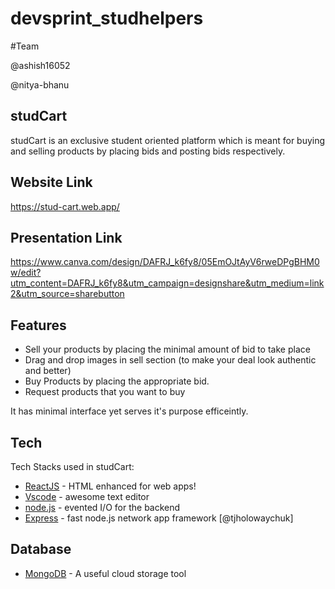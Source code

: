 # devsprint_studhelpers

#Team

@ashish16052

@nitya-bhanu

## studCart
studCart is an exclusive student oriented platform which is meant for buying and selling products by placing bids and posting bids respectively.

## Website Link
https://stud-cart.web.app/

## Presentation Link
https://www.canva.com/design/DAFRJ_k6fy8/05EmOJtAyV6rweDPgBHM0w/edit?utm_content=DAFRJ_k6fy8&utm_campaign=designshare&utm_medium=link2&utm_source=sharebutton

## Features

- Sell your products by placing the minimal amount of bid to take place
- Drag and drop images in sell section (to make your deal look authentic and better)
- Buy Products by placing the appropriate bid.
- Request products that you want to buy

It has minimal interface yet serves it's purpose efficeintly.

## Tech

Tech Stacks used in studCart:

- [ReactJS] - HTML enhanced for web apps!
- [Vscode] - awesome text editor
- [node.js] - evented I/O for the backend
- [Express] - fast node.js network app framework [@tjholowaychuk]

## Database
- [MongoDB] - A useful cloud storage tool


   [node.js]: <http://nodejs.org>
   [express]: <http://expressjs.com>
   [ReactJs]: <https://reactjs.org/>
   [MongoDB]: <https://www.mongodb.com>
   [Vscode]: <https://code.visualstudio.com/>
